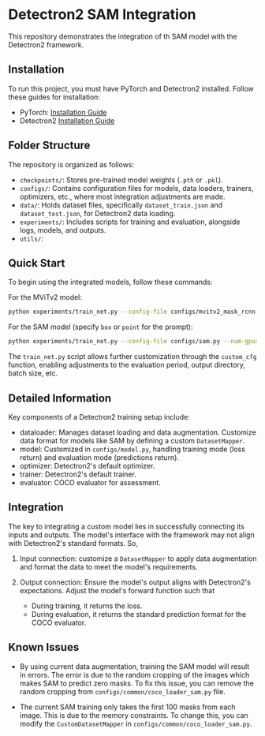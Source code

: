 # Detectron2 SAM Integration 
This repository demonstrates the integration of th SAM model with the Detectron2 framework. 

## Installation
To run this project, you must have PyTorch and Detectron2 installed. Follow these guides for installation:
* PyTorch: [Installation Guide](https://pytorch.org/get-started/locally/) 
* Detectron2 [Installation Guide](https://github.com/facebookresearch/detectron2) 

## Folder Structure
The repository is organized as follows:
- `checkpoints/`: Stores pre-trained model weights (`.pth` or `.pkl`).  
- `configs/`: Contains configuration files for models, data loaders, trainers, optimizers, etc., where most integration adjustments are made.
- `data/`: Holds dataset files, specifically `dataset_train.json` and `dataset_test.json`, for Detectron2 data loading.
- `experiments/`: Includes scripts for training and evaluation, alongside logs, models, and outputs.
- `utils/`: 

## Quick Start
To begin using the integrated models, follow these commands:

For the MViTv2 model:

```bash
python experiments/train_net.py --config-file configs/mvitv2_mask_rcnn.py --num-gpus 1 --dataset iwp 
```

For the SAM model (specify `box` or `point` for the prompt):

```bash
python experiments/train_net.py --config-file configs/sam.py --num-gpus 1 --dataset iwp --prompt box (or point)
```

The `train_net.py` script allows further customization through the `custom_cfg` function, enabling adjustments to the evaluation period, output directory, batch size, etc.

## Detailed Information
Key components of a Detectron2 training setup include:

- dataloader: Manages dataset loading and data augmentation. Customize data format for models like SAM by defining a custom `DatasetMapper`.
- model: Customized in `configs/model.py`, handling training mode (loss return) and evaluation mode (predictions return).
- optimizer: Detectron2's default optimizer.
- trainer: Detectron2's default trainer.
- evaluator: COCO evaluator for assessment.

## Integration
The key to integrating a custom model lies in successfully connecting its inputs and outputs. The model's interface with the framework may not align with Detectron2's standard formats. So, 

1. Input connection: customize a `DatasetMapper` to apply data augmentation and format the data to meet the model's requirements.

2. Output connection: Ensure the model's output aligns with Detectron2's expectations. Adjust the model's forward function such that
    * During training, it returns the loss. 
    * During evaluation, it returns the standard prediction format for the COCO evaluator.

## Known Issues
- By using current data augmentation, training the SAM model will result in errors. The error is due to the random cropping of the images which makes SAM to predict zero masks. To fix this issue, you can remove the random cropping from `configs/common/coco_loader_sam.py` file.

- The current SAM training only takes the first 100 masks from each image. This is due to the memory constraints. To change this, you can modify the `CustomDatasetMapper` in `configs/common/coco_loader_sam.py`. 



